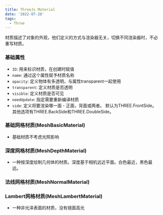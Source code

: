```yaml
---
title: ThreeJs Material
date: '2022-07-28'
tags:
  - Three
---
```


材质描述了对象的外观，他们定义的方式与渲染器无关，切换不同渲染器时，不必重写材质。
### 基础属性
- `ID`: 用来标识材质，在创建时赋值
- `name`: 通过这个属性赋予材质名称
- `opacity`: 定义物体有多透明，与属性transparent一起使用
- `transparent`: 定义材质是否透明
- `visible`: 定义材质是否可见
- `needUpdate`: 指定需要重新编译材质
- `side`: 定义将要渲染哪一面 - 正面，背面或两者。 默认为THREE.FrontSide。其他选项有THREE.BackSide和THREE.DoubleSide。

### 基础网格材质(MeshBasicMaterial)
- 基础材质不考虑光照影响

### 深度网格材质(MeshDepthMaterial)
- 一种按深度绘制几何体的材质。深度基于相机远近平面。白色最近，黑色最远。

### 法线网格材质(MeshNormalMaterial)

### Lambert网格材质(MeshLambertMaterial)
- 一种非光泽表面的材质，没有镜面高光
